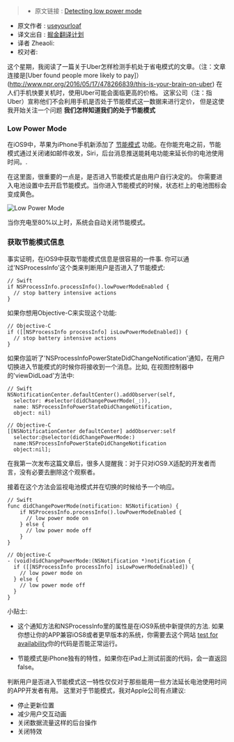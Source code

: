 >* 原文链接 : [Detecting low power mode](http://useyourloaf.com/blog/detecting-low-power-mode/)
* 原文作者 : [useyourloaf](http://useyourloaf.com/)
* 译文出自 : [掘金翻译计划](https://github.com/xitu/gold-miner)
* 译者  Zheaoli: 
* 校对者:

这个星期，我阅读了一篇关于Uber怎样检测手机处于省电模式的文章。（注：文章连接是[Uber found people more likely to pay]）(http://www.npr.org/2016/05/17/478266839/this-is-your-brain-on-uber) 在人们手机快要关机时，使用Uber可能会面临更高的价格。 这家公司（注：指Uber）宣称他们不会利用手机是否处于节能模式这一数据来进行定价， 但是这使我开始关注一个问题 **我们怎样知道我们的处于节能模式**

### Low Power Mode

在iOS9中，苹果为iPhone手机新添加了 [节能模式](https://support.apple.com/en-gb/HT205234) 功能。在你能充电之前，节能模式通过关闭诸如邮件收发，Siri，后台消息推送能耗电功能来延长你的电池使用时间。.

在这里面，很重要的一点是，是否进入节能模式是由用户自行决定的。 你需要进入电池设置中去开启节能模式。当你进入节能模式的时候，状态栏上的电池图标会变成黄色。

![Low Power Mode](http://ww3.sinaimg.cn/large/72f96cbajw1f4dvuztcnej20m80et0u9)

当你充电至80%以上时，系统会自动关闭节能模式。

### 获取节能模式信息

事实证明，在iOS9中获取节能模式信息是很容易的一件事\. 你可以通过'NSProcessInfo'这个类来判断用户是否进入了节能模式:

    // Swift
    if NSProcessInfo.processInfo().lowPowerModeEnabled {
      // stop battery intensive actions
    }

如果你想用Objective-C来实现这个功能:

    // Objective-C
    if ([[NSProcessInfo processInfo] isLowPowerModeEnabled]) {
      // stop battery intensive actions
    }

如果你监听了'NSProcessInfoPowerStateDidChangeNotification'通知，在用户切换进入节能模式的时候你将接收到一个消息。比如, 在视图控制器中的'viewDidLoad'方法中:

    // Swift
    NSNotificationCenter.defaultCenter().addObserver(self,
      selector: #selector(didChangePowerMode(_:)),
      name: NSProcessInfoPowerStateDidChangeNotification,
      object: nil)

    // Objective-C
    [[NSNotificationCenter defaultCenter] addObserver:self
      selector:@selector(didChangePowerMode:)
      name:NSProcessInfoPowerStateDidChangeNotification
      object:nil];

在我第一次发布这篇文章后，很多人提醒我：对于只对iOS9.X适配的开发者而言，没有必要去删除这个观察者。

接着在这个方法会监视电池模式并在切换的时候给予一个响应。

    // Swift
    func didChangePowerMode(notification: NSNotification) {
        if NSProcessInfo.processInfo().lowPowerModeEnabled {
          // low power mode on
        } else {
          // low power mode off
        }
    }

    // Objective-C
    - (void)didChangePowerMode:(NSNotification *)notification {
      if ([[NSProcessInfo processInfo] isLowPowerModeEnabled]) {
        // low power mode on
      } else {
        // low power mode off
      }
    }

小贴士:

*   这个通知方法和NSProcessInfo里的属性是在iOS9系统中新提供的方法. 如果你想让你的APP兼容iOS8或者更早版本的系统，你需要去这个网站 [test for availability](http://useyourloaf.com/blog/checking-api-availability-with-swift/)你的代码是否能正常运行。

*   节能模式是iPhone独有的特性，如果你在iPad上测试前面的代码，会一直返回false。

判断用户是否进入节能模式这一特性仅仅对于那些能用一些方法延长电池使用时间的APP开发者有用。 这里对于节能模式，我对Apple公司有点建议:

*   停止更新位置
*   减少用户交互动画
*   关闭数据流量这样的后台操作
*   关闭特效
